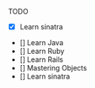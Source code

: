 TODO
- [x] Learn sinatra 
- [] Learn Java
- [] Learn Ruby
- [] Learn Rails 
- [] Mastering Objects
- [] Learn sinatra 